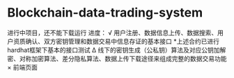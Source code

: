 # Blockchain-data-trading-system
进行中项目，还不能下载运行
进度：
√ 用户注册、数据信息上传、数据搜索、用户资质确认、双方密钥管理和数据交易中信息存证的基本接口
  *上述合约已进行hardhat框架下基本的接口测试
Δ 线下的密钥生成（公私钥）算法及对应公钥加解密、对称加密算法、差分隐私算法、数据上传下载途径来组成完整的数据交易功能
× 前端页面
